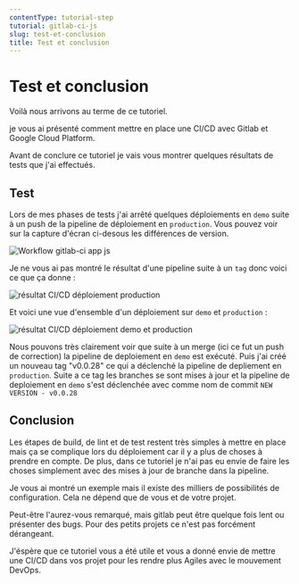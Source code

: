 ```yaml
---
contentType: tutorial-step
tutorial: gitlab-ci-js
slug: test-et-conclusion
title: Test et conclusion
---
```

# Test et conclusion

Voilà nous arrivons au terme de ce tutoriel.

je vous ai présenté comment mettre en place une CI/CD avec Gitlab et Google Cloud Platform.

Avant de conclure ce tutoriel je vais vous montrer quelques résultats de tests que j'ai effectués.

## Test

Lors de mes phases de tests j'ai arrêté quelques déploiements en `demo` suite à un push de la pipeline de déploiement en `production`.
Vous pouvez voir sur la capture d'écran ci-desous les différences de version.

![Workflow gitlab-ci app js]({BASE_URL}/imgs/tutorials/2018-09-19-gitlab-ci-js/screenshot-version-app-demo-vs-prod.png)

Je ne vous ai pas montré le résultat d'une pipeline suite à un `tag` donc voici ce que ça donne :

![résultat CI/CD déploiement production]({BASE_URL}/imgs/tutorials/2018-09-19-gitlab-ci-js/screenshot-deploy-production.png)

Et voici une vue d'ensemble d'un déploiement sur `demo` et `production` :

![résultat CI/CD déploiement demo et production]({BASE_URL}/imgs/tutorials/2018-09-19-gitlab-ci-js/screenshot-cis-demo-production.png)

Nous pouvons très clairement voir que suite à un merge (ici ce fut un push de correction) la pipeline de deploiement en `demo` est exécuté.
Puis j'ai créé un nouveau tag "v0.0.28" ce qui a déclenché la pipeline de depliement en `production`.
Suite a ce tag les branches se sont mises à jour et la pipeline de deploiement en `demo` s'est déclenchée avec comme nom de commit `NEW VERSION - v0.0.28`

## Conclusion

Les étapes de build, de lint et de test restent très simples à mettre en place mais ça se complique lors du déploiement car il y a plus de choses à prendre en compte.
De plus, dans ce tutoriel je n'ai pas eu envie de faire les choses simplement avec des mises à jour de branche dans la pipeline.

Je vous ai montré un exemple mais il existe des milliers de possibilités de configuration. Cela ne dépend que de vous et de votre projet.

Peut-être l'aurez-vous remarqué, mais gitlab peut être quelque fois lent ou présenter des bugs. Pour des petits projets ce n'est pas forcément dérangeant.

J'éspère que ce tutoriel vous a été utile et vous a donné envie de mettre une CI/CD dans vos projet pour les rendre plus Agiles avec le mouvement DevOps.